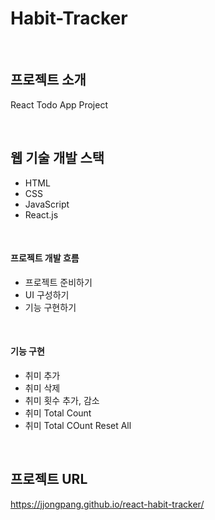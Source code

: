 # Habit-Tracker

<br />

## 프로젝트 소개
React Todo App Project

<br />

## 웹 기술 개발 스택
- HTML
- CSS
- JavaScript
- React.js

<br />

#### 프로젝트 개발 흐름
- 프로젝트 준비하기
- UI 구성하기
- 기능 구현하기

<br />

#### 기능 구현
- 취미 추가
- 취미 삭제
- 취미 횟수 추가, 감소
- 취미 Total Count
- 취미 Total COunt Reset All

<br />

## 프로젝트 URL
https://jjongpang.github.io/react-habit-tracker/
